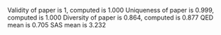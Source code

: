 Validity of paper is 1, computed is 1.000
Uniqueness of paper is 0.999, computed is 1.000
Diversity of paper is 0.864, computed is 0.877
QED mean is 0.705
SAS mean is 3.232

